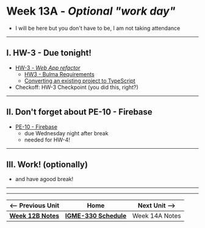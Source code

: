# Week 13A - *Optional "work day"*

- I will be here but you don't have to be, I am not taking attendance

---
## I. HW-3 - Due tonight!

- [HW-3 - *Web App refactor*](../hw/hw-3.md)
  - [HW3 - Bulma Requirements](../hw/hw3-bulma-requirements.md)
  - [Converting an existing project to TypeScript](../hw/hw3-typescript-notes.md)
- Checkoff: HW-3 Checkpoint (you did this, right?)

---

## II. Don't forget about PE-10 - Firebase
- [PE-10 - Firebase](../pe/pe-10.md)
  - due Wednesday night after break
  - needed for HW-4!

---

## III. Work! (optionally)
- and have agood break!

---
---

| <-- Previous Unit | Home | Next Unit -->
| --- | --- | --- 
| [**Week 12B Notes**](12B.md)  |  [**IGME-330 Schedule**](../schedule.md) | Week 14A Notes
